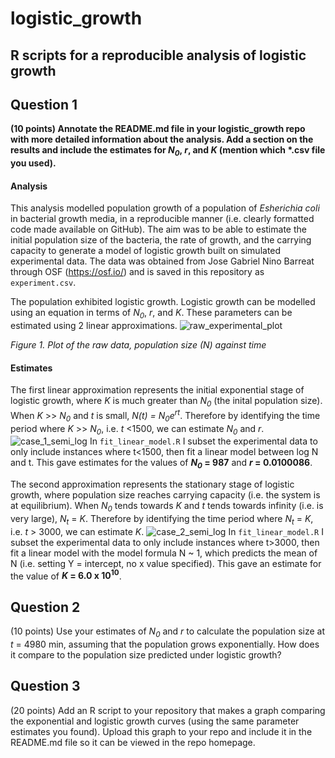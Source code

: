 # logistic_growth
R scripts for a reproducible analysis of logistic growth
----
## Question 1 
<b>(10 points) Annotate the README.md file in your logistic_growth repo with more detailed information about the analysis. Add a section on the results and include the estimates for <i>N<sub>0</sub></i>, <i>r</i>, and <i>K</i> (mention which *.csv file you used).</b>
#### Analysis
This analysis modelled population growth of a population of <i>Esherichia coli</i> in bacterial growth media, in a reproducible manner (i.e. clearly formatted code made available on GitHub). The aim was to be able to estimate the initial population size of the bacteria, the rate of growth, and the carrying capacity to generate a model of logistic growth built on simulated experimental data. 
The data was obtained from Jose Gabriel Nino Barreat through OSF (https://osf.io/) and is saved in this repository as `experiment.csv`. 

The population exhibited logistic growth. Logistic growth can be modelled using an equation in terms of <i>N<sub>0</sub></i>, <i>r</i>, and <i>K</i>. These parameters can be estimated using 2 linear approximations. 
![raw_experimental_plot](https://github.com/user-attachments/assets/8eec56b8-c6a0-490c-9d49-a1ba04b75fad)
<figcaption><i>Figure 1. Plot of the raw data, population size (N) against time</i></figcaption>

#### Estimates 
The first linear approximation represents the initial exponential stage of logistic growth, where <i>K</i> is much greater than <i>N<sub>0</sub></i> (the inital population size). When <i>K</i> >> <i>N<sub>0</sub></i> and <i>t</i> is small, <i>N(t) = N<sub>0</sub>e<sup>rt</sup></i>.
Therefore by identifying the time period where <i>K</i> >> <i>N<sub>0</sub></i>, i.e. <i>t</i> <1500, we can estimate <i>N<sub>0</sub></i> and <i>r</i>.
![case_1_semi_log](https://github.com/user-attachments/assets/0689a4db-b16a-4cd7-92cd-5d041389ba74)
In `fit_linear_model.R` I subset the experimental data to only include instances where t<1500, then fit a linear model between log N and t. This gave estimates for the values of <b><i>N<sub>0</sub></i> = 987</b> and <b><i>r</i> = 0.0100086</b>.

The second approximation represents the stationary stage of logistic growth, where population size reaches carrying capacity (i.e. the system is at equilibrium). When <i>N<sub>0</sub></i> tends towards <i>K</i> and <i>t</i> tends towards infinity (i.e. is very large), <i>N<sub>t</sub></i> = <i>K</i>.
Therefore by identifying the time period where <i>N<sub>t</sub></i> = <i>K</i>, i.e. <i>t</i> > 3000, we can estimate <i>K</i>.
![case_2_semi_log](https://github.com/user-attachments/assets/ad5c955b-ef55-4927-8fdb-f106bf0893cb)
In `fit_linear_model.R` I subset the experimental data to only include instances where t>3000, then fit a linear model with the model formula N ~ 1, which predicts the mean of N (i.e. setting Y = intercept, no x value specified). This gave an estimate for the value of <b><i>K</i> = 6.0 x 10<sup>10</sup></b>.

## Question 2 
(10 points) Use your estimates of  <i>N<sub>0</sub> </i>and <i>r</i> to calculate the population size at <i>t</i> = 4980 min, assuming that the population grows exponentially. How does it compare to the population size predicted under logistic growth?
## Question 3 
(20 points) Add an R script to your repository that makes a graph comparing the exponential and logistic growth curves (using the same parameter estimates you found). Upload this graph to your repo and include it in the README.md file so it can be viewed in the repo homepage.
